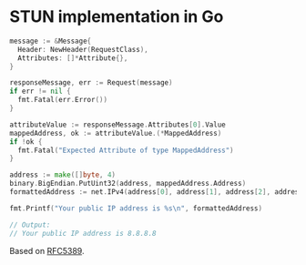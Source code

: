 STUN implementation in Go
=========================

```go
message := &Message{
  Header: NewHeader(RequestClass),
  Attributes: []*Attribute{},
}

responseMessage, err := Request(message)
if err != nil {
  fmt.Fatal(err.Error())
}

attributeValue := responseMessage.Attributes[0].Value
mappedAddress, ok := attributeValue.(*MappedAddress)
if !ok {
  fmt.Fatal("Expected Attribute of type MappedAddress")
}

address := make([]byte, 4)
binary.BigEndian.PutUint32(address, mappedAddress.Address)
formattedAddress := net.IPv4(address[0], address[1], address[2], address[3]).String()

fmt.Printf("Your public IP address is %s\n", formattedAddress)

// Output:
// Your public IP address is 8.8.8.8
```

Based on [RFC5389](http://tools.ietf.org/html/rfc5389).
